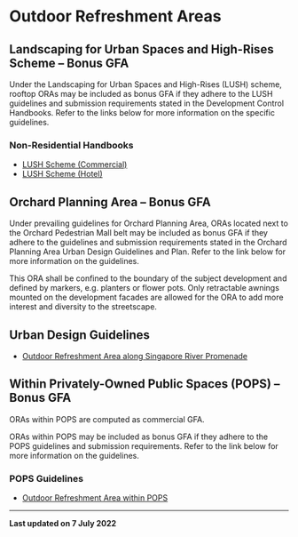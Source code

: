 # Outdoor Refreshment Areas

## Landscaping for Urban Spaces and High-Rises Scheme – Bonus GFA

Under the Landscaping for Urban Spaces and High-Rises (LUSH) scheme, rooftop ORAs may be included as bonus GFA if they adhere to the LUSH guidelines and submission requirements stated in the Development Control Handbooks. Refer to the links below for more information on the specific guidelines.

### Non-Residential Handbooks

- [LUSH Scheme (Commercial)](https://www.ura.gov.sg/Corporate/Guidelines/Development-Control/Non-Residential/Commercial/Greenery)
- [LUSH Scheme (Hotel)](https://www.ura.gov.sg/Corporate/Guidelines/Development-Control/Non-Residential/Hotel/Greenery)

## Orchard Planning Area – Bonus GFA

Under prevailing guidelines for Orchard Planning Area, ORAs located next to the Orchard Pedestrian Mall belt may be included as bonus GFA if they adhere to the guidelines and submission requirements stated in the Orchard Planning Area Urban Design Guidelines and Plan. Refer to the link below for more information on the guidelines.

This ORA shall be confined to the boundary of the subject development and defined by markers, e.g. planters or flower pots. Only retractable awnings mounted on the development facades are allowed for the ORA to add more interest and diversity to the streetscape.

## Urban Design Guidelines

- [Outdoor Refreshment Area along Singapore River Promenade](https://www.ura.gov.sg/Corporate/Guidelines/Urban-Design/Singapore-River)

## Within Privately-Owned Public Spaces (POPS) – Bonus GFA

ORAs within POPS are computed as commercial GFA.

ORAs within POPS may be included as bonus GFA if they adhere to the POPS guidelines and submission requirements. Refer to the link below for more information on the guidelines.

### POPS Guidelines

- [Outdoor Refreshment Area within POPS](https://www.ura.gov.sg/Corporate/Guidelines/Development-Control/gross-floor-area/GFA/Privately-OwnedPublicSpacesPOPS)

---

**Last updated on 7 July 2022**
